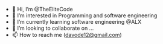 - 👋 Hi, I’m @TheEliteCode
- 👀 I’m interested in Programming and software engineering
- 🌱 I’m currently learning software engineering @ALX
- 💞️ I’m looking to collaborate on ...
- 📫 How to reach me (davode12@gmail.com)

<!---
TheEliteCode/TheEliteCode is a ✨ special ✨ repository because its `README.md` (this file) appears on your GitHub profile.
You can click the Preview link to take a look at your changes.
--->
